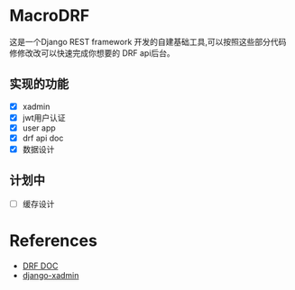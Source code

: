 # MacroDRF
这是一个Django REST framework 开发的自建基础工具,可以按照这些部分代码修修改改可以快速完成你想要的 DRF api后台。

## 实现的功能
- [x] xadmin
- [x] jwt用户认证
- [x] user app
- [x] drf api doc
- [x] 数据设计
## 计划中
- [ ] 缓存设计

# References
- [DRF DOC](https://www.django-rest-framework.org/)
- [django-xadmin](https://github.com/vinta/awesome-python)
